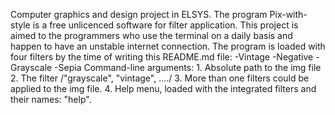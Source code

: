 Computer graphics and design project in ELSYS.
The program Pix-with-style is a free unlicenced software for filter application.
This project is aimed to the programmers who use the terminal on a daily basis
and happen to have an unstable internet connection.
The program is loaded with four filters by the time of writing this README.md file:
	-Vintage
	-Negative
	-Grayscale
	-Sepia
Command-line arguments: 
	1. Absolute path to the img file
	2. The filter /"grayscale", "vintage", ..../
	3. More than one filters could be applied to the img file.
	4. Help menu, loaded with the integrated filters and their names: "help".

